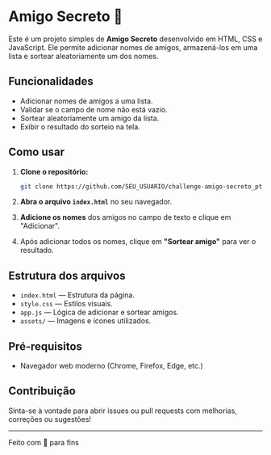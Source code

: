 # Amigo Secreto 🎁

Este é um projeto simples de **Amigo Secreto** desenvolvido em HTML, CSS e JavaScript. Ele permite adicionar nomes de amigos, armazená-los em uma lista e sortear aleatoriamente um dos nomes.

## Funcionalidades

- Adicionar nomes de amigos a uma lista.
- Validar se o campo de nome não está vazio.
- Sortear aleatoriamente um amigo da lista.
- Exibir o resultado do sorteio na tela.

## Como usar

1. **Clone o repositório:**
   ```sh
   git clone https://github.com/SEU_USUARIO/challenge-amigo-secreto_pt.git
   ```
2. **Abra o arquivo `index.html`** no seu navegador.

3. **Adicione os nomes** dos amigos no campo de texto e clique em "Adicionar".

4. Após adicionar todos os nomes, clique em **"Sortear amigo"** para ver o resultado.

## Estrutura dos arquivos

- `index.html` — Estrutura da página.
- `style.css` — Estilos visuais.
- `app.js` — Lógica de adicionar e sortear amigos.
- `assets/` — Imagens e ícones utilizados.

## Pré-requisitos

- Navegador web moderno (Chrome, Firefox, Edge, etc.)

## Contribuição

Sinta-se à vontade para abrir issues ou pull requests com melhorias, correções ou sugestões!

---

Feito com 💜 para fins
